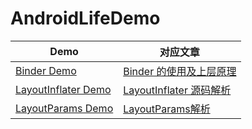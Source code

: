 # AndroidLifeDemo

| Demo | 对应文章 |
| ------ | ------ |
| [Binder Demo](https://github.com/shadowwingz/AndroidLifeDemo/tree/master/AndroidLifeDemo/app/src/main/java/com/shadowwingz/androidlifedemo/binderdemo) | [Binder 的使用及上层原理](https://github.com/shadowwingz/AndroidLife/blob/master/article/Binder%20%E7%9A%84%E4%BD%BF%E7%94%A8%E5%8F%8A%E4%B8%8A%E5%B1%82%E5%8E%9F%E7%90%86.md) |
| [LayoutInflater Demo](https://github.com/shadowwingz/AndroidLifeDemo/tree/master/AndroidLifeDemo/app/src/main/java/com/shadowwingz/androidlifedemo/layoutinflaterdemo) | [LayoutInflater 源码解析](https://github.com/shadowwingz/AndroidLife/blob/master/article/LayoutInflater%20%E6%BA%90%E7%A0%81%E8%A7%A3%E6%9E%90.md) |
| [LayoutParams Demo](https://github.com/shadowwingz/AndroidLifeDemo/tree/master/AndroidLifeDemo/app/src/main/java/com/shadowwingz/androidlifedemo/layoutparamsdemo) | [LayoutParams解析](https://github.com/shadowwingz/AndroidLife/blob/master/article/LayoutParams%E8%A7%A3%E6%9E%90.md) |